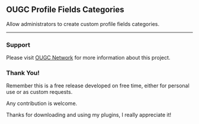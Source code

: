 ## OUGC Profile Fields Categories
Allow administrators to create custom profile fields categories.

***

### Support
Please visit [OUGC Network](https://ougc.network/ "Visit OUGC Network") for more information about this project.

### Thank You!
Remember this is a free release developed on free time, either for personal use or as custom requests.

Any contribution is welcome.

Thanks for downloading and using my plugins, I really appreciate it!